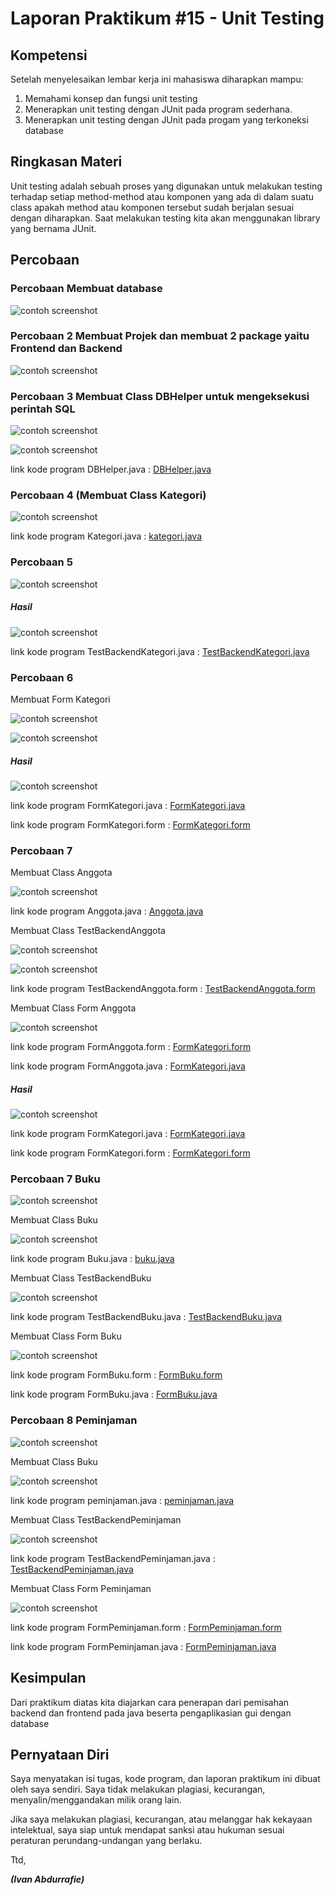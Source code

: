 # Laporan Praktikum #15 - Unit Testing

## Kompetensi
Setelah menyelesaikan lembar kerja ini mahasiswa diharapkan mampu:

1. Memahami konsep dan fungsi unit testing
2. Menerapkan unit testing dengan JUnit pada program sederhana.
3. Menerapkan unit testing dengan JUnit pada progam yang terkoneksi database

   
## Ringkasan Materi

Unit testing adalah sebuah proses yang digunakan untuk melakukan testing terhadap setiap method-method atau komponen yang ada di dalam suatu class apakah method atau komponen tersebut sudah berjalan sesuai dengan diharapkan. Saat melakukan testing kita akan menggunakan library yang bernama JUnit.

## Percobaan

### Percobaan Membuat database

![contoh screenshot](img/database.png)
         
### Percobaan 2 Membuat Projek dan membuat 2 package yaitu Frontend dan Backend

![contoh screenshot](img/p2.png)

### Percobaan 3 Membuat Class DBHelper untuk mengeksekusi perintah SQL

![contoh screenshot](img/p3dbhelperfull1.png)

![contoh screenshot](img/p3dbhelperfull2.png)

link kode program DBHelper.java : [DBHelper.java](../../src/14_GUI_dan_Database/backend/DBHelper1841720099Rafi.java)

### Percobaan 4 (Membuat Class Kategori)

![contoh screenshot](img/p4kategori.png)

link kode program Kategori.java : [kategori.java](../../src/14_GUI_dan_Database/backend/Kategori1841720099Rafi.java)

### Percobaan 5


![contoh screenshot](img/p4mainkategori.png)

##### Hasil

![contoh screenshot](img/p4hasil.png)


link kode program TestBackendKategori.java : [TestBackendKategori.java](../../src/14_GUI_dan_Database/frontend/TestBackend1841720099Rafi.java)

### Percobaan 6

Membuat Form Kategori 

![contoh screenshot](img/uikategori.png)

![contoh screenshot](img/p5formkategori.png)

##### Hasil

![contoh screenshot](img/p5form.png)


link kode program FormKategori.java : [FormKategori.java](../../src/14_GUI_dan_Database/frontend/FrmKategori1841720099Rafi.java)

link kode program FormKategori.form : [FormKategori.form](../../src/14_GUI_dan_Database/frontend/FrmKategori1841720099Rafi.form)

### Percobaan 7

Membuat Class Anggota

![contoh screenshot](img/p6anggota.png)

link kode program Anggota.java : [Anggota.java](../../src/14_GUI_dan_Database/backend/Anggota1841720099Rafi.java)


Membuat Class TestBackendAnggota

![contoh screenshot](img/p6test.png)

![contoh screenshot](img/p6hasi.png)

link kode program TestBackendAnggota.form : [TestBackendAnggota.form](../../src/14_GUI_dan_Database/frontend/TestBackendAnggota1841720099Rafi.java)

Membuat Class Form Anggota

![contoh screenshot](img/p6formanggota.png)

link kode program FormAnggota.form : [FormKategori.form](../../src/14_GUI_dan_Database/frontend/FrmAnggota1841720099Rafi.form)

link kode program FormAnggota.java : [FormKategori.java](../../src/14_GUI_dan_Database/frontend/FrmAnggota1841720099Rafi.java)



##### Hasil

![contoh screenshot](img/p6gui.png)


link kode program FormKategori.java : [FormKategori.java](../../src/14_GUI_dan_Database/frontend/FrmKategori1841720099Rafi.java)

link kode program FormKategori.form : [FormKategori.form](../../src/14_GUI_dan_Database/frontend/FrmKategori1841720099Rafi.form)

### Percobaan 7 Buku

![contoh screenshot](img/uibuku.png)

Membuat Class Buku

![contoh screenshot](img/p7buku.png)

link kode program Buku.java : [buku.java](../../src/14_GUI_dan_Database/backend/Buku1841720099Rafi.java)


Membuat Class TestBackendBuku

![contoh screenshot](img/p7testbuku.png)

link kode program TestBackendBuku.java : [TestBackendBuku.java](../../src/14_GUI_dan_Database/frontend/TestBackendBuku1841720099Rafi.java)

Membuat Class Form Buku

![contoh screenshot](img/p7formbuku.png)

link kode program FormBuku.form : [FormBuku.form](../../src/14_GUI_dan_Database/frontend/FrmAnggota1841720099Rafi.form)

link kode program FormBuku.java : [FormBuku.java](../../src/14_GUI_dan_Database/frontend/FrmAnggota1841720099Rafi.java)

### Percobaan 8 Peminjaman

![contoh screenshot](img/uipinjam.png)

Membuat Class Buku

![contoh screenshot](img/p8peminjaman.png)

link kode program peminjaman.java : [peminjaman.java](../../src/14_GUI_dan_Database/backend/Peminjaman1841720099Rafi.java)

Membuat Class TestBackendPeminjaman

![contoh screenshot](img/p8test.png)

link kode program TestBackendPeminjaman.java : [TestBackendPeminjaman.java](../../src/14_GUI_dan_Database/frontend/TestBackendPeminjaman1841720099Rafi.java)

Membuat Class Form Peminjaman

![contoh screenshot](img/p8form.png)

link kode program FormPeminjaman.form : [FormPeminjaman.form](../../src/14_GUI_dan_Database/frontend/FrmAnggota1841720099Rafi.form)

link kode program FormPeminjaman.java : [FormPeminjaman.java](../../src/14_GUI_dan_Database/frontend/FrmAnggota1841720099Rafi.java)



## Kesimpulan

Dari praktikum diatas kita diajarkan cara penerapan dari pemisahan backend dan frontend pada java beserta pengaplikasian gui dengan database

## Pernyataan Diri

Saya menyatakan isi tugas, kode program, dan laporan praktikum ini dibuat oleh saya sendiri. Saya tidak melakukan plagiasi, kecurangan, menyalin/menggandakan milik orang lain.

Jika saya melakukan plagiasi, kecurangan, atau melanggar hak kekayaan intelektual, saya siap untuk mendapat sanksi atau hukuman sesuai peraturan perundang-undangan yang berlaku.

Ttd,

***(Ivan Abdurrafie)***